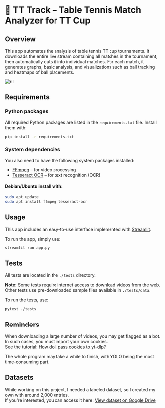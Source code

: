 # 🏓 TT Track – Table Tennis Match Analyzer for TT Cup

## Overview
This app automates the analysis of table tennis TT cup tournaments. It downloads the entire live stream containing all matches in the tournament, then automatically cuts it into individual matches. For each match, it generates graphs, basic analysis, and visualizations such as ball tracking and heatmaps of ball placements.

![til](./data/output.gif)

## Requirements

### Python packages

All required Python packages are listed in the `requirements.txt` file. Install them with:

```bash
pip install -r requirements.txt
````

### System dependencies

You also need to have the following system packages installed:

* [FFmpeg](https://ffmpeg.org/) – for video processing
* [Tesseract OCR](https://github.com/tesseract-ocr/tesseract) – for text recognition (OCR)

#### Debian/Ubuntu install with:

```bash
sudo apt update
sudo apt install ffmpeg tesseract-ocr
```
## Usage

This app includes an easy-to-use interface implemented with [Streamlit](https://streamlit.io/).

To run the app, simply use:

```bash
streamlit run app.py
```
## Tests
All tests are located in the `./tests` directory.

**Note:** Some tests require internet access to download videos from the web. Other tests use pre-downloaded sample files available in `./tests/data`.

To run the tests, use:

```bash
pytest ./tests
```
## Reminders

When downloading a large number of videos, you may get flagged as a bot. In such cases, you must import your own cookies.  
See the tutorial: [How do I pass cookies to yt-dlp?](https://github.com/yt-dlp/yt-dlp/wiki/FAQ#how-do-i-pass-cookies-to-yt-dlp)

The whole program may take a while to finish, with YOLO being the most time-consuming part.
## Datasets
While working on this project, I needed a labeled dataset, so I created my own with around 2,000 entries.  
If you're interested, you can access it here: [View dataset on Google Drive](https://drive.google.com/drive/folders/1lDObkqGvZvd6wKxJ2YXjZrZCehVE5kq4?usp=sharing)
